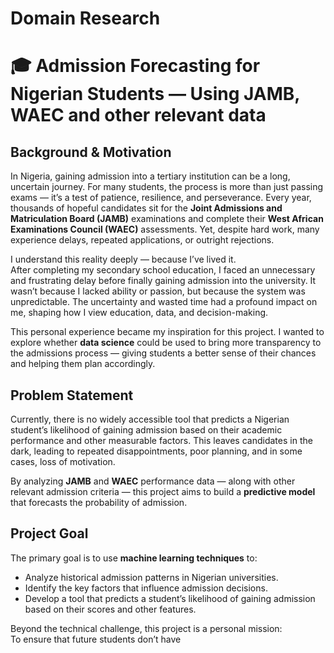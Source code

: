 # Domain Research
# 🎓 Admission Forecasting for Nigerian Students — Using JAMB, WAEC and other relevant data

## Background & Motivation

In Nigeria, gaining admission into a tertiary institution can be a long, uncertain journey. For many students, the process is more than just passing exams — it’s a test of patience, resilience, and perseverance. Every year, thousands of hopeful candidates sit for the **Joint Admissions and Matriculation Board (JAMB)** examinations and complete their **West African Examinations Council (WAEC)** assessments. Yet, despite hard work, many experience delays, repeated applications, or outright rejections.

I understand this reality deeply — because I’ve lived it.  
After completing my secondary school education, I faced an unnecessary and frustrating delay before finally gaining admission into the university. It wasn’t because I lacked ability or passion, but because the system was unpredictable. The uncertainty and wasted time had a profound impact on me, shaping how I view education, data, and decision-making.

This personal experience became my inspiration for this project. I wanted to explore whether **data science** could be used to bring more transparency to the admissions process — giving students a better sense of their chances and helping them plan accordingly.

## Problem Statement

Currently, there is no widely accessible tool that predicts a Nigerian student’s likelihood of gaining admission based on their academic performance and other measurable factors. This leaves candidates in the dark, leading to repeated disappointments, poor planning, and in some cases, loss of motivation.

By analyzing **JAMB** and **WAEC** performance data — along with other relevant admission criteria — this project aims to build a **predictive model** that forecasts the probability of admission.

## Project Goal

The primary goal is to use **machine learning techniques** to:

- Analyze historical admission patterns in Nigerian universities.
- Identify the key factors that influence admission decisions.
- Develop a tool that predicts a student’s likelihood of gaining admission based on their scores and other features.

Beyond the technical challenge, this project is a personal mission:  
To ensure that future students don’t have
